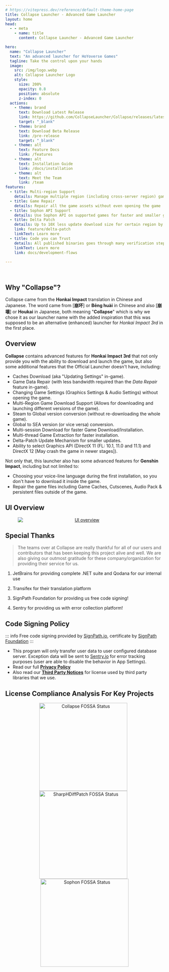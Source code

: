 ```yaml
---
# https://vitepress.dev/reference/default-theme-home-page
title: Collapse Launcher - Advanced Game Launcher
layout: home
head:
  - - meta
    - name: title
      content: Collapse Launcher - Advanced Game Launcher

hero:
  name: "Collapse Launcher"
  text: "An advanced launcher for HoYoverse Games"
  tagline: Take the control upon your hands
  image:
    src: /img/logo.webp
    alt: Collapse Launcher Logo
    style:
      size: 200%
      opacity: 0.8
      position: absolute
      z-index: 0
  actions:
    - theme: brand
      text: Download Latest Release
      link: https://github.com/CollapseLauncher/Collapse/releases/latest
      target: "_blank"
    - theme: brand
      text: Download Beta Release
      link: /pre-release
      target: "_blank"
    - theme: alt
      text: Feature Docs
      link: /features
    - theme: alt
      text: Installation Guide
      link: /docs/installation
    - theme: alt
      text: Meet the Team
      link: /team
features:
  - title: Multi-region Support
    details: Manage multiple region (including cross-server region) games
  - title: Game Repair
    details: Repair all the game assets without even opening the game
  - title: Sophon API Support
    details: Use Sophon API on supported games for faster and smaller game downloads/update
  - title: Delta Patch
    details: Up to 10X less update download size for certain region by utilizing HDiffZ folder comparison method.
    link: feature/delta-patch
    linkText: Learn more
  - title: Code you can Trust
    details: All published binaries goes through many verification steps and code-signed (courtesy of SignPath) before being published to users
    linkText: Learn more
    link: docs/development-flows
    
---
```

<script setup>
  import './index.css'
  import vtuberLogo from './scripts/index.logo.vue';
  import JetBrainsLogo from './scripts/JetBrainsLogo.vue';
  import TransifexLogo from './scripts/TransifexLogo.vue';
  import SignPathLogo from './scripts/SignPathLogo.vue';
  import SentryLogo from './scripts/SentryLogo.vue';
  import footerHi from './scripts/footer.vue';

  if (typeof document !== 'undefined') {
    document.title = "Collapse Launcher - Advanced Game Launcher";
  }
</script>

&nbsp;
&nbsp;

<vtuberLogo />

## Why "Collapse"?

Collapse came from the **Honkai Impact** translation in Chinese and Japanese. The word came from [**崩坏**] or **Bēng huài** in Chinese and also [**崩壊**] or **Houkai** in Japanese, both meaning "**Collapse**" which is why we chose it as our launcher name with the added inspiration that this was supposed to be an alternative (enhanced) launcher for *Honkai Impact 3rd* in the first place.

## Overview

**Collapse** contains advanced features for **Honkai Impact 3rd** that not only provide you with the ability to download and launch the game, but also some additional features that the Official Launcher doesn't have, including:

* Caches Download (aka "Updating Settings" in-game).
* Game Data Repair (with less bandwidth required than the *Data Repair* feature in-game).
* Changing Game Settings (Graphics Settings & Audio Settings) without opening the game.
* Multi-Region Game Download Support (Allows for downloading and launching different versions of the game).
* Steam to Global version conversion (without re-downloading the whole game).
* Global to SEA version (or vice versa) conversion.
* Multi-session Download for faster Game Download/Installation.
* Multi-thread Game Extraction for faster installation.
* Delta-Patch Update Mechanism for smaller updates.
* Ability to select Graphics API (DirectX 11 (FL: 10.1, 11.0 and 11.1) and DirectX 12 [May crash the game in newer stages]).

Not only that, this launcher also has some advanced features for **Genshin Impact**, including but not limited to:

* Choosing your voice-line language during the first installation, so you don't have to download it inside the game.
* Repair the game files including Game Caches, Cutscenes, Audio Pack & persistent files outside of the game.

## UI Overview

<figure style="text-align: center">
  <a href="/img/ui-overview-full-5192.webp" target="_blank">
    <img src='/img/ui-overview-small.webp' title="UI overview" alt="UI overview" loading="lazy" style="display: block; margin: 0 auto;" width="auto">
  </a>
</figure>

## Special Thanks
>
> The teams over at Collapse are really thankful for all of our users and contributors that has been keeping this project alive and well. We are also giving our outmost gratitude for these company/organization for providing their service for us.

1. JetBrains for providing complete .NET suite and Qodana for our internal use

<div align="center"><JetBrainsLogo /></div>

2. Transifex for their translation platform

<div align="center"><TransifexLogo /></div>

3. SignPath Foundation for providing us free code signing!

<div align="center"><SignPathLogo /></div>

4. Sentry for providing us with error collection platform!

<div align="center"><SentryLogo /></div>

## Code Signing Policy

::: info
Free code signing provided by [SignPath.io], certificate by [SignPath Foundation]
:::
* This program will only transfer user data to user configured database server. Exception data will be sent to [Sentry.io] for error tracking purposes (user are able to disable the behavior in App Settings).
* Read our full [**Privacy Policy**](https://github.com/CollapseLauncher/Collapse/blob/main/PRIVACY.md)
* Also read our [**Third Party Notices**](https://github.com/CollapseLauncher/Collapse/blob/main/THIRD_PARTY_NOTICES.md) for license used by third party libraries that we use.

[SignPath Foundation]:https://signpath.org
[SignPath.io]:https://signpath.io
[Sentry.io]:https://sentry.io

## License Compliance Analysis For Key Projects

<p align="center" style="vertical-align: top;">
    <a href="https://app.fossa.com/projects/git%2Bgithub.com%2FCollapseLauncher%2FCollapse?ref=badge_large&issueType=license" target="_blank" style="display: inline-block; vertical-align: top;">
        <img src="https://app.fossa.com/api/projects/git%2Bgithub.com%2FCollapseLauncher%2FCollapse.svg?type=large&issueType=license" title="Collapse FOSSA Status" alt="Collapse FOSSA Status" width=280 loading="lazy"/>
    </a>
    &nbsp;
    <a href="https://app.fossa.com/projects/git%2Bgithub.com%2FCollapseLauncher%2FSharpHDiffPatch.Core?ref=badge_large&issueType=license" target="_blank" style="display: inline-block; vertical-align: top;">
        <img src="https://app.fossa.com/api/projects/git%2Bgithub.com%2FCollapseLauncher%2FSharpHDiffPatch.Core.svg?type=large&issueType=license" 
        title="SharpHDiffPatch FOSSA Status" alt="SharpHDiffPatch FOSSA Status" width=280 loading="lazy"/>
    </a>
    &nbsp;
    <a href="https://app.fossa.com/projects/git%2Bgithub.com%2FCollapseLauncher%2FHi3Helper.Sophon?ref=badge_large&issueType=license" target="_blank" style="display: inline-block; vertical-align: top;">
        <img src="https://app.fossa.com/api/projects/git%2Bgithub.com%2FCollapseLauncher%2FHi3Helper.Sophon.svg?type=large&issueType=license" title="Sophon FOSSA Status" alt="Sophon FOSSA Status" width=280 loading="lazy"/>
    </a>
</p>

<footerHi />
